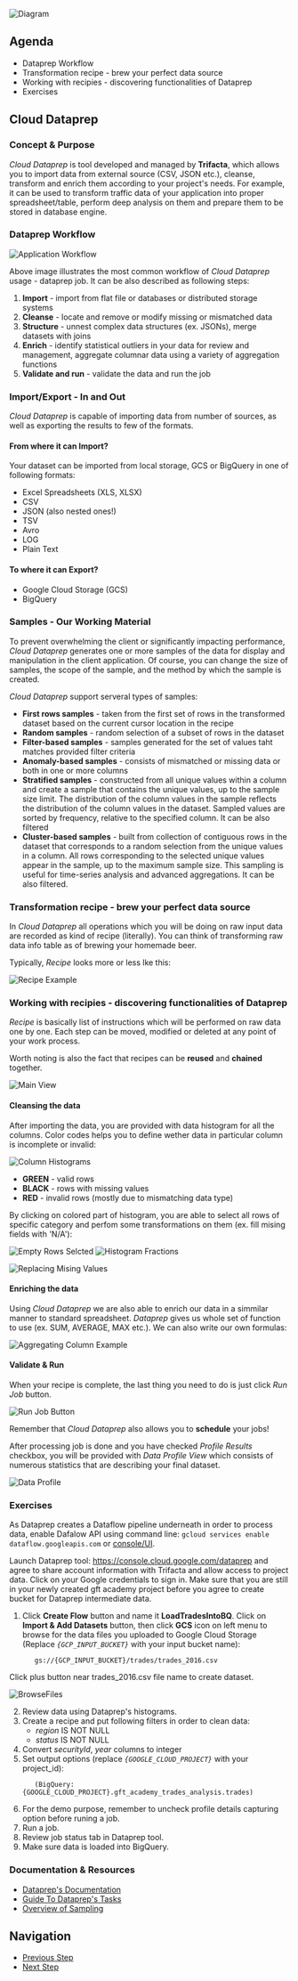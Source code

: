 ![Diagram](https://github.com/gft-academy-pl/gcp-data-analysis-with-bigquery/blob/master/assets/Data%20analysis%20with%20BQ%20-%20diagram%20(part_2).png?raw=true)

## Agenda
- Dataprep Workflow
- Transformation recipe - brew your perfect data source
- Working with recipies - discovering functionalities of Dataprep
- Exercises

## Cloud Dataprep

### Concept & Purpose
*Cloud Dataprep* is tool developed and managed by **Trifacta**, which allows you to import data from external source (CSV, JSON etc.), cleanse, transform and enrich them according to your project's needs.
For example, it can be used to transform traffic data of your application into proper spreadsheet/table, perform deep analysis on them and prepare them to be stored in database engine.


### Dataprep Workflow
![Application Workflow](https://github.com/gft-academy-pl/gcp-data-analysis-with-bigquery/blob/master/assets/dataprep_appflow.png)

Above image illustrates the most common workflow of *Cloud Dataprep* usage - dataprep job.
It can be also described as following steps:

1. **Import** - import from flat file or databases or distributed storage systems
2. **Cleanse** - locate and remove or modify missing or mismatched data
3. **Structure** - unnest complex data structures (ex. JSONs), merge datasets with joins
4. **Enrich** - identify statistical outliers in your data for review and management, aggregate columnar data using a variety of aggregation functions
5. **Validate and run** - validate the data and run the job

### Import/Export - In and Out
*Cloud Dataprep* is capable of importing data from number of sources, as well as exporting the results to few of the formats.

#### From where it can Import?

Your dataset can be imported from local storage, GCS or BigQuery in one of following formats:
* Excel Spreadsheets (XLS, XLSX)
* CSV
* JSON (also nested ones!)
* TSV
* Avro
* LOG
* Plain Text

#### To where it can Export? 
* Google Cloud Storage (GCS)
* BigQuery

### Samples - Our Working Material

To prevent overwhelming the client or significantly impacting performance, *Cloud Dataprep* generates one or more samples of the data for display and manipulation in the client application. Of course, you can change the size of samples, the scope of the sample, and the method by which the sample is created.

*Cloud Dataprep* support serveral types of samples:
* **First rows samples** - taken from the first set of rows in the transformed dataset based on the current cursor location in the recipe
* **Random samples** - random selection of a subset of rows in the dataset
* **Filter-based samples** - samples generated for the set of values taht matches provided filter criteria
* **Anomaly-based samples** - consists of mismatched or missing data or both in one or more columns
* **Stratified samples** - constructed from all unique values within a column and create a sample that contains the unique values, up to the sample size limit. The distribution of the column values in the sample reflects the distribution of the column values in the dataset. Sampled values are sorted by frequency, relative to the specified column.
It can be also filtered
* **Cluster-based samples** -  built from collection of contiguous rows in the dataset that corresponds to a random selection from the unique values in a column. All rows corresponding to the selected unique values appear in the sample, up to the maximum sample size. This sampling is useful for time-series analysis and advanced aggregations.
It can be also filtered.

### Transformation recipe - brew your perfect data source

In *Cloud Dataprep* all operations which you will be doing on raw input data are recorded as kind of recipe (literally). 
You can think of transforming raw data info table as of brewing your homemade beer.

Typically, *Recipe* looks more or less lke this:

![Recipe Example](https://github.com/gft-academy-pl/gcp-data-analysis-with-bigquery/blob/master/assets/dataprep_recipe.png)


### Working with recipies - discovering functionalities of Dataprep

*Recipe* is basically list of instructions which will be performed on raw data one by one.
Each step can be moved, modified or deleted at any point of your work process.

Worth noting is also the fact that recipes can be **reused** and **chained** together.

![Main View](https://github.com/gft-academy-pl/gcp-data-analysis-with-bigquery/blob/master/assets/dataprep_main-view.png)

#### Cleansing the data

After importing the data, you are provided with data histogram for all the columns.
Color codes helps you to define wether data in particular column is incomplete or invalid:

![Column Histograms](https://github.com/gft-academy-pl/gcp-data-analysis-with-bigquery/blob/master/assets/dataprep_column-histograms.png)

* **GREEN** - valid rows
* **BLACK** - rows with missing values
* **RED** - invalid rows (mostly due to mismatching data type)

By clicking on colored part of histogram, you are able to select all rows of specific category and perfom some transformations on them (ex. fill mising fields with 'N/A'):

![Empty Rows Selcted](https://github.com/gft-academy-pl/gcp-data-analysis-with-bigquery/blob/master/assets/dataprep_empty-rows-selected.png)  ![Histogram Fractions](https://github.com/gft-academy-pl/gcp-data-analysis-with-bigquery/blob/master/assets/dataprep_histogram-fractions.png)

![Replacing Mising Values](https://github.com/gft-academy-pl/gcp-data-analysis-with-bigquery/blob/master/assets/dataprep_replacing-missing-values.png)

#### Enriching the data

Using *Cloud Dataprep* we are also able to enrich our data in a simmilar manner to standard spreadsheet.
*Dataprep* gives us whole set of function to use (ex. SUM, AVERAGE, MAX etc.). We can also write our own formulas:

![Aggregating Column Example](https://github.com/gft-academy-pl/gcp-data-analysis-with-bigquery/blob/master/assets/dataprep_aggregating-column-example.png)

#### Validate & Run

When your recipe is complete, the last thing you need to do is just click *Run Job* button.

![Run Job Button](https://github.com/gft-academy-pl/gcp-data-analysis-with-bigquery/blob/master/assets/dataprep_run-job-button.png)

Remember that *Cloud Dataprep* also allows you to **schedule** your jobs!

After processing job is done and you have checked *Profile Results* checkbox, you will be provided with *Data Profile View* which consists of numerous statistics that are describing your final dataset.

![Data Profile](https://github.com/gft-academy-pl/gcp-data-analysis-with-bigquery/blob/master/assets/dataprep_data-profile.png)

### Exercises

As Dataprep creates a Dataflow pipeline underneath in order to process data, enable Dafalow API using command line: `gcloud services enable dataflow.googleapis.com` or [console/UI](https://console.cloud.google.com/apis/library/dataflow.googleapis.com).  

Launch Dataprep tool: https://console.cloud.google.com/dataprep and agree to share account information with Trifacta and allow access to project data. Click on your Google credentials to sign in. Make sure that you are still in your newly created gft academy project before you agree to create bucket for Dataprep intermediate data.
  
1. Click **Create Flow** button and name it **LoadTradesIntoBQ**. Click on **Import & Add Datasets** button, then click **GCS** icon on left menu to browse for the data files you uploaded to Google Cloud Storage (Replace _`{GCP_INPUT_BUCKET}`_ with your input bucket name):

   ```
      gs://{GCP_INPUT_BUCKET}/trades/trades_2016.csv
   ```
 Click plus button near trades_2016.csv file name to create dataset.
 
 ![BrowseFiles](https://github.com/gft-academy-pl/gcp-data-analysis-with-bigquery/blob/master/assets/dataprep_browse-files.png?raw=true)
 
2. Review data using Dataprep's histograms.
3. Create a recipe and put following filters in order to clean data:
    * _region_ IS NOT NULL
    * _status_ IS NOT NULL
4. Convert _securityId_, _year_ columns to integer
5. Set output options (replace _`{GOOGLE_CLOUD_PROJECT}`_ with your project_id): 
   ```
      (BigQuery: {GOOGLE_CLOUD_PROJECT}.gft_academy_trades_analysis.trades)
   ```
6. For the demo purpose, remember to uncheck profile details capturing option before runing a job. 
7. Run a job. 
8. Review job status tab in Dataprep tool.
9. Make sure data is loaded into BigQuery. 

### Documentation & Resources

* [Dataprep's Documentation](https://cloud.google.com/dataprep/docs/)
* [Guide To Dataprep's Tasks](https://cloud.google.com/dataprep/docs/how-to)
* [Overview of Sampling](https://cloud.google.com/dataprep/docs/html/Overview-of-Sampling_90112099)


## Navigation

- [Previous Step](./03-data-studio.md)
- [Next Step](./05-dataflow.md)

